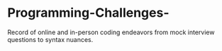 # Programming-Challenges-
Record of online and in-person coding endeavors from mock interview questions to syntax nuances.
